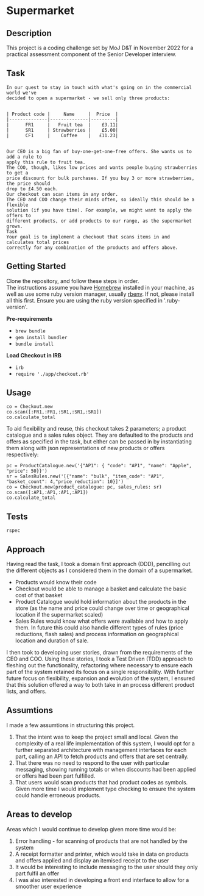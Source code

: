 # Supermarket

## Description
This project is a coding challenge set by MoJ D&T in November 2022 for a practical assessment component of the Senior Developer interview.

## Task
```
In our quest to stay in touch with what's going on in the commercial world we've
decided to open a supermarket - we sell only three products:


| Product code |     Name     |  Price  |
|--------------|--------------|---------|
|      FR1     |   Fruit tea  |    £3.11|
|      SR1     | Strawberries |    £5.00|
|      CF1     |    Coffee    |   £11.23|


Our CEO is a big fan of buy-one-get-one-free offers. She wants us to add a rule to
apply this rule to fruit tea.
The COO, though, likes low prices and wants people buying strawberries to get a
price discount for bulk purchases. If you buy 3 or more strawberries, the price should
drop to £4.50 each.
Our checkout can scan items in any order.
The CEO and COO change their minds often, so ideally this should be a flexible
solution (if you have time). For example, we might want to apply the offers to
different products, or add products to our range, as the supermarket grows.
Task
Your goal is to implement a checkout that scans items in and calculates total prices
correctly for any combination of the products and offers above.
```

## Getting Started

Clone the repository, and follow these steps in order.  
The instructions assume you have [Homebrew](https://brew.sh) installed in your machine, as well as use some ruby version manager, usually [rbenv](https://github.com/rbenv/rbenv). If not, please install all this first. Ensure you are using the ruby version specified in '.ruby-version'.

**Pre-requirements**
* `brew bundle`
* `gem install bundler`
* `bundle install`

**Load Checkout in IRB**
* `irb`
* `require './app/checkout.rb'`

## Usage

```irb
co = Checkout.new
co.scan([:FR1,:FR1,:SR1,:SR1,:SR1])
co.calculate_total
```

To aid flexibility and reuse, this checkout takes 2 parameters; a product catalogue and a sales rules object. They are defaulted to the products and offers as specified in the task, but either can be passed in by instantiating them along with json representations of new products or offers respectively:

```irb
pc = ProductCatalogue.new('{"AP1": { "code": "AP1", "name": "Apple", "price": 50}}')
sr = SalesRules.new('[{"name": "bulk", "item_code": "AP1", "basket_count": 4,"price_reduction": 10}]')
co = Checkout.new(product_catalogue: pc, sales_rules: sr)
co.scan([:AP1,:AP1,:AP1,:AP1])
co.calculate_total
```

## Tests
```
rspec
```

## Approach
Having read the task, I took a domain first approach (DDD), pencilling out the different objects as I considered them in the domain of a supermarket. 

 * Products would know their code 
 * Checkout would be able to manage a basket and calculate the basic cost of that basket
 * Product Catalogue would hold information about the products in the store (as the name and price could change over time or geographical location if the supermarket scaled)
 * Sales Rules would know what offers were available and how to apply them. In future this could also handle different types of rules (price reductions, flash sales) and process information on geographical location and duration of sale.

I then took to developing user stories, drawn from the requirements of the CEO and COO. Using these stories, I took a Test Driven (TDD) approach to fleshing out the functionality, refactoring where necessary to ensure each part of the system retained its focus on a single responsibility. 
With further future focus on flexibility, expansion and evolution of the system, I ensured that this solution offered a way to both take in an process different product lists, and offers. 

## Assumtions
I made a few assumtions in structuring this project.
1. That the intent was to keep the project small and local. Given the complexity of a real life implementation of this system, I would opt for a further separated architecture with management interfaces for each part, calling an API to fetch products and offers that are set centrally.
2. That there was no need to respond to the user with particular messaging, showing running totals or when discounts had been applied or offers had been part fulfilled.
3. That users would scan products that had product codes as symbols. Given more time I would implement type checking to ensure the system could handle erroneous products.

## Areas to develop
Areas which I would continue to develop given more time would be:
1. Error handling - for scanning of products that are not handled by the system
2. A receipt formatter and printer, which would take in data on products and offers applied and display an itemised receipt to the user
3. It would be interesting to include messaging to the user should they only part fulfil an offer
4. I was also interested in developing a front end interface to allow for a smoother user experience